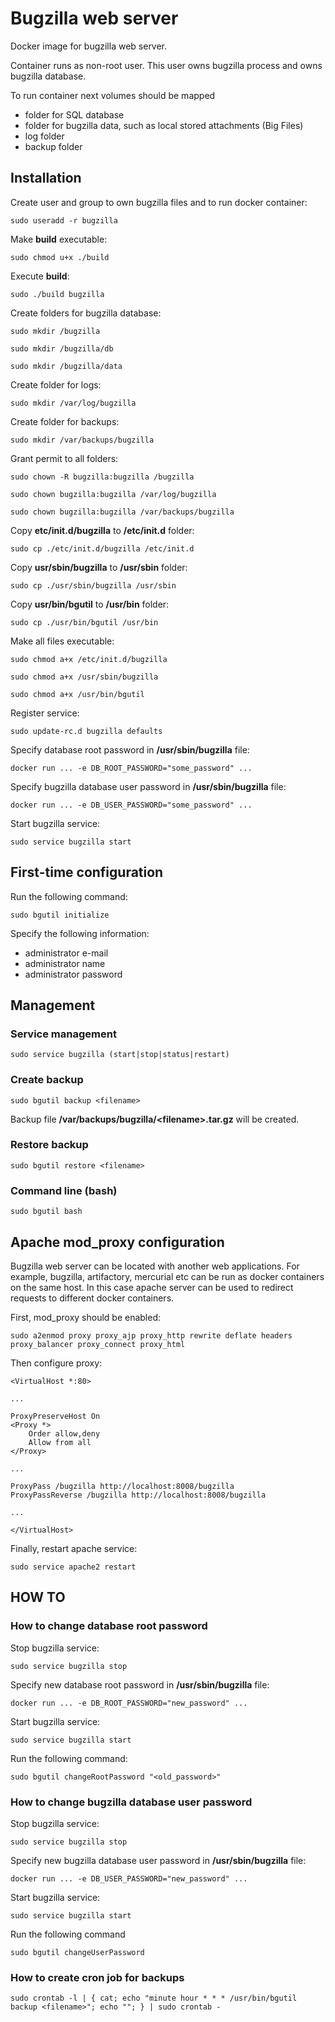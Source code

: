 Bugzilla web server
===================
Docker image for bugzilla web server.

Container runs as non-root user. This user owns bugzilla process and owns bugzilla database.

To run container next volumes should be mapped
* folder for SQL database
* folder for bugzilla data, such as local stored attachments (Big Files)
* log folder
* backup folder

Installation
------------
Create user and group to own bugzilla files and to run docker container:
```
sudo useradd -r bugzilla
```

Make **build** executable:
```
sudo chmod u+x ./build
```

Execute **build**:
```
sudo ./build bugzilla
```

Create folders for bugzilla database:
```
sudo mkdir /bugzilla
```
```
sudo mkdir /bugzilla/db
```
```
sudo mkdir /bugzilla/data
```

Create folder for logs:
```
sudo mkdir /var/log/bugzilla
```

Create folder for backups:
```
sudo mkdir /var/backups/bugzilla
```

Grant permit to all folders:
```
sudo chown -R bugzilla:bugzilla /bugzilla
```
```
sudo chown bugzilla:bugzilla /var/log/bugzilla
```
```
sudo chown bugzilla:bugzilla /var/backups/bugzilla
```

Copy **etc/init.d/bugzilla** to **/etc/init.d** folder:
```
sudo cp ./etc/init.d/bugzilla /etc/init.d
```

Copy **usr/sbin/bugzilla** to **/usr/sbin** folder:
```
sudo cp ./usr/sbin/bugzilla /usr/sbin
```

Copy **usr/bin/bgutil** to **/usr/bin** folder:
```
sudo cp ./usr/bin/bgutil /usr/bin
```

Make all files executable:
```
sudo chmod a+x /etc/init.d/bugzilla
```
```
sudo chmod a+x /usr/sbin/bugzilla
```
```
sudo chmod a+x /usr/bin/bgutil
```

Register service:
```
sudo update-rc.d bugzilla defaults
```

Specify database root password in **/usr/sbin/bugzilla** file:
```
docker run ... -e DB_ROOT_PASSWORD="some_password" ...
```

Specify bugzilla database user password in **/usr/sbin/bugzilla** file:
```
docker run ... -e DB_USER_PASSWORD="some_password" ...  
```

Start bugzilla service:
```
sudo service bugzilla start
```

First-time configuration
------------------------
Run the following command:
```
sudo bgutil initialize
```

Specify the following information:
* administrator e-mail
* administrator name
* administrator password

Management
----------
### Service management
```
sudo service bugzilla (start|stop|status|restart)
```

### Create backup
```
sudo bgutil backup <filename>
```

Backup file **/var/backups/bugzilla/&lt;filename&gt;.tar.gz** will be created.

### Restore backup
```
sudo bgutil restore <filename>
```

### Command line (bash)
```
sudo bgutil bash
```

Apache mod_proxy configuration
------------------------------
Bugzilla web server can be located with another web applications.
For example, bugzilla, artifactory, mercurial etc can be run as docker containers on the same host.
In this case apache server can be used to redirect requests to different docker containers.

First, mod_proxy should be enabled:
```
sudo a2enmod proxy proxy_ajp proxy_http rewrite deflate headers proxy_balancer proxy_connect proxy_html
```

Then configure proxy:
```
<VirtualHost *:80>

...

ProxyPreserveHost On
<Proxy *>
    Order allow,deny
    Allow from all
</Proxy>

...

ProxyPass /bugzilla http://localhost:8008/bugzilla
ProxyPassReverse /bugzilla http://localhost:8008/bugzilla

...

</VirtualHost>
```

Finally, restart apache service:
```
sudo service apache2 restart
```

HOW TO
------
### How to change database root password
Stop bugzilla service:
```
sudo service bugzilla stop
```

Specify new database root password in **/usr/sbin/bugzilla** file:
```
docker run ... -e DB_ROOT_PASSWORD="new_password" ...
```

Start bugzilla service:
```
sudo service bugzilla start
```

Run the following command:
```
sudo bgutil changeRootPassword "<old_password>"
```

### How to change bugzilla database user password
Stop bugzilla service:
```
sudo service bugzilla stop
```

Specify new bugzilla database user password in **/usr/sbin/bugzilla** file:
```
docker run ... -e DB_USER_PASSWORD="new_password" ...  
```

Start bugzilla service:
```
sudo service bugzilla start
```

Run the following command
```
sudo bgutil changeUserPassword
```

### How to create cron job for backups
```
sudo crontab -l | { cat; echo "minute hour * * * /usr/bin/bgutil backup <filename>"; echo ""; } | sudo crontab -
```
